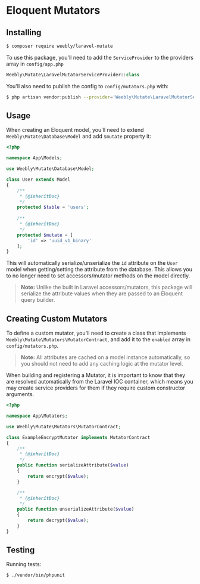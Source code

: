 Eloquent Mutators
=================

Installing
----------

```bash
$ composer require weebly/laravel-mutate
```

To use this package, you'll need to add the `ServiceProvider` to the providers array
in `config/app.php`

```php
Weebly\Mutate\LaravelMutatorServiceProvider::class

```

You'll also need to publish the config to `config/mutators.php` with:

```bash
$ php artisan vendor:publish --provider='Weebly\Mutate\LaravelMutatorServiceProvider'

```

Usage
-----

When creating an Eloquent model, you'll need to extend `Weebly\Mutate\Database\Model`
and add `$mutate` property it:

```php
<?php

namespace App\Models;

use Weebly\Mutate\Database\Model;

class User extends Model
{
    /**
     * {@inheritDoc}
     */
    protected $table = 'users';
    
    /**
     * {@inheritDoc}
     */
    protected $mutate = [
        'id' => 'uuid_v1_binary'
    ];
}
```

This will automatically serialize/unserialize the `id` attribute on the `User` model when
getting/setting the attribute from the database. This allows you to no longer need to set
accessors/mutator methods on the model directly. 

> **Note:**  Unlike the built in Laravel accessors/mutators,
this package will serialize the attribute values when they are passed to an Eloquent query builder.

Creating Custom Mutators
------------------------

To define a custom mutator, you'll need to create a class that implements
`Weebly\Mutate\Mutators\MutatorContract`, and add it to the `enabled` array in `config/mutators.php`.

> **Note:** All attributes are cached on a model instance automatically, so you should not need to add
any caching logic at the mutator level.

When building and registering a Mutator, it is important to know that they
are resolved automatically from the Laravel IOC container, which means you may create 
service providers for them if they require custom constructor arguments.

```php
<?php

namespace App\Mutators;

use Weebly\Mutate\Mutators\MutatorContract;

class ExampleEncryptMutator implements MutatorContract
{
    /**
     * {@inheritDoc}
     */
    public function serializeAttribute($value)
    {
        return encrypt($value);
    }

    /**
     * {@inheritDoc}
     */
    public function unserializeAttribute($value)
    {
        return decrypt($value);
    }
}
```

Testing
-------

Running tests:

```bash
$ ./vendor/bin/phpunit
```
